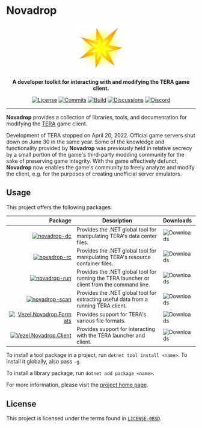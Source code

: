 # Novadrop

<div align="center">
    <img src="novadrop.svg"
         width="128" />
</div>

<p align="center">
    <strong>
        A developer toolkit for interacting with and modifying the TERA game
        client.
    </strong>
</p>

<div align="center">

[![License](https://img.shields.io/github/license/vezel-dev/novadrop?color=brown)](LICENSE-0BSD)
[![Commits](https://img.shields.io/github/commit-activity/m/vezel-dev/novadrop/master?label=commits&color=slateblue)](https://github.com/vezel-dev/novadrop/commits/master)
[![Build](https://img.shields.io/github/workflow/status/vezel-dev/novadrop/Build/master)](https://github.com/vezel-dev/novadrop/actions/workflows/build.yml)
[![Discussions](https://img.shields.io/github/discussions/vezel-dev/novadrop?color=teal)](https://github.com/vezel-dev/novadrop/discussions)
[![Discord](https://img.shields.io/discord/960716713136095232?color=peru&label=discord)](https://discord.gg/SdBCrRuNxY)

</div>

---

**Novadrop** provides a collection of libraries, tools, and documentation for
modifying the [TERA](https://en.wikipedia.org/wiki/TERA_(video_game)) game
client.

Development of TERA stopped on April 20, 2022. Official game servers shut down
on June 30 in the same year. Some of the knowledge and functionality provided by
**Novadrop** was previously held in relative secrecy by a small portion of the
game's third-party modding community for the sake of preserving game integrity.
With the game effectively defunct, **Novadrop** now enables the game's community
to freely analyze and modify the client, e.g. for the purposes of creating
unofficial server emulators.

## Usage

This project offers the following packages:

| Package | Description | Downloads |
| -: | - | :- |
| [![novadrop-dc][dc-img]][dc-pkg] | Provides the .NET global tool for manipulating TERA's data center files. | ![Downloads][dc-dls] |
| [![novadrop-rc][rc-img]][rc-pkg] | Provides the .NET global tool for manipulating TERA's resource container files. | ![Downloads][rc-dls] |
| [![novadrop-run][run-img]][run-pkg] | Provides the .NET global tool for running the TERA launcher or client from the command line. | ![Downloads][run-dls] |
| [![novadrop-scan][scan-img]][scan-pkg] | Provides the .NET global tool for extracting useful data from a running TERA client. | ![Downloads][scan-dls] |
| [![Vezel.Novadrop.Formats][formats-img]][formats-pkg] | Provides support for TERA's various file formats. | ![Downloads][formats-dls] |
| [![Vezel.Novadrop.Client][client-img]][client-pkg] | Provides support for interacting with the TERA launcher and client. | ![Downloads][client-dls] |

[dc-pkg]: https://www.nuget.org/packages/novadrop-dc
[rc-pkg]: https://www.nuget.org/packages/novadrop-rc
[run-pkg]: https://www.nuget.org/packages/novadrop-run
[scan-pkg]: https://www.nuget.org/packages/novadrop-scan
[formats-pkg]: https://www.nuget.org/packages/Vezel.Novadrop.Formats
[client-pkg]: https://www.nuget.org/packages/Vezel.Novadrop.Client

[dc-img]: https://img.shields.io/nuget/v/novadrop-dc?label=novadrop-dc
[rc-img]: https://img.shields.io/nuget/v/novadrop-rc?label=novadrop-rc
[run-img]: https://img.shields.io/nuget/v/novadrop-run?label=novadrop-run
[scan-img]: https://img.shields.io/nuget/v/novadrop-scan?label=novadrop-scan
[formats-img]: https://img.shields.io/nuget/v/Vezel.Novadrop.Formats?label=Vezel.Novadrop.Formats
[client-img]: https://img.shields.io/nuget/v/Vezel.Novadrop.Client?label=Vezel.Novadrop.Client

[dc-dls]: https://img.shields.io/nuget/dt/novadrop-dc?label=
[rc-dls]: https://img.shields.io/nuget/dt/novadrop-rc?label=
[run-dls]: https://img.shields.io/nuget/dt/novadrop-run?label=
[scan-dls]: https://img.shields.io/nuget/dt/novadrop-scan?label=
[formats-dls]: https://img.shields.io/nuget/dt/Vezel.Novadrop.Formats?label=
[client-dls]: https://img.shields.io/nuget/dt/Vezel.Novadrop.Client?label=

To install a tool package in a project, run `dotnet tool install <name>`. To
install it globally, also pass `-g`.

To install a library package, run `dotnet add package <name>`.

For more information, please visit the
[project home page](https://docs.vezel.dev/novadrop).

## License

This project is licensed under the terms found in
[`LICENSE-0BSD`](LICENSE-0BSD).
